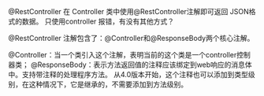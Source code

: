 @RestController 在 Controller 类中使用@RestController注解即可返回 JSON格式的数据。
只使用controller 报错，有没有其他方式？

@RestController 注解包含了：@Controller和@ResponseBody两个核心注解。

@Controller：当一个类引入这个注解，表明当前的这个类是一个controller控制器类；
@ResponseBody：表示方法返回值的注释应该绑定到web响应的消息体中。支持带注释的处理程序方法。
从4.0版本开始，这个注释也可以添加到类型级别，在这种情况下，它是继承的，不需要添加到方法级别。
